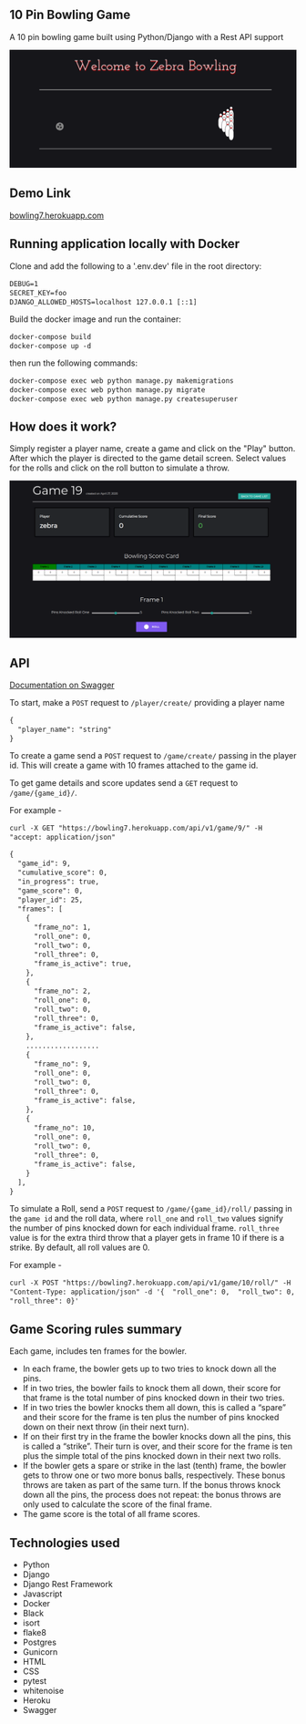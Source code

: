 ## 10 Pin Bowling Game 
A 10 pin bowling game built using Python/Django with a Rest API support

![](https://github.com/beingabeer/bowling_scoresheet/blob/master/app/screens/bowling.png)

## Demo Link

[bowling7.herokuapp.com](https://bowling7.herokuapp.com/)


## Running application locally with Docker

Clone and add the following to a '.env.dev' file in the root directory:

```
DEBUG=1
SECRET_KEY=foo
DJANGO_ALLOWED_HOSTS=localhost 127.0.0.1 [::1]
```

Build the docker image and run the container:

```
docker-compose build
docker-compose up -d
```

then run the following commands:

```
docker-compose exec web python manage.py makemigrations
docker-compose exec web python manage.py migrate
docker-compose exec web python manage.py createsuperuser
```

## How does it work?

Simply register a player name, create a game and click on the "Play" button. After which the player is directed to the game detail screen. Select values for the rolls and click on the roll button to simulate a throw.

![](https://github.com/beingabeer/bowling_scoresheet/blob/master/app/screens/game-detail.png)

## API 

[Documentation on Swagger](https://bowling7.herokuapp.com/swagger-docs/)

To start, make a `POST` request to `/player/create/` providing a player name

```
{
  "player_name": "string"
}
```
To create a game send a `POST` request to `/game/create/` passing in the player id. This will create a game with 10 frames attached to the game id.

To get game details and score updates send a `GET` request to `/game/{game_id}/`. 

For example - 
```
curl -X GET "https://bowling7.herokuapp.com/api/v1/game/9/" -H  "accept: application/json"
```

```
{
  "game_id": 9,
  "cumulative_score": 0,
  "in_progress": true,
  "game_score": 0,
  "player_id": 25,
  "frames": [
    {
      "frame_no": 1,
      "roll_one": 0,
      "roll_two": 0,
      "roll_three": 0,
      "frame_is_active": true,
    },
    {
      "frame_no": 2,
      "roll_one": 0,
      "roll_two": 0,
      "roll_three": 0,
      "frame_is_active": false,
    },
    ..................
    {
      "frame_no": 9,
      "roll_one": 0,
      "roll_two": 0,
      "roll_three": 0,
      "frame_is_active": false,
    },
    {
      "frame_no": 10,
      "roll_one": 0,
      "roll_two": 0,
      "roll_three": 0,
      "frame_is_active": false,
    }
  ],
}

```

To simulate a Roll, send a `POST` request to `/game/{game_id}/roll/` passing in the `game id` and the roll data, where `roll_one` and `roll_two` values signify the number of pins knocked down for each individual frame. `roll_three` value is for the extra third throw that a player gets in frame 10 if there is a strike. By default, all roll values are 0. 

For example - 
```
curl -X POST "https://bowling7.herokuapp.com/api/v1/game/10/roll/" -H "Content-Type: application/json" -d '{  "roll_one": 0,  "roll_two": 0,  "roll_three": 0}'
```

## Game Scoring rules summary

Each game, includes ten frames for the bowler.

* In each frame, the bowler gets up to two tries to knock down all the pins.
* If in two tries, the bowler fails to knock them all down, their score for that frame
is the total number of pins knocked down in their two tries.
* If in two tries the bowler knocks them all down, this is called a “spare” and their score for the
frame is ten plus the number of pins knocked down on their next throw (in their next turn).
* If on their first try in the frame the bowler knocks down all the pins, this is called a “strike”.
Their turn is over, and their score for the frame is ten plus the simple total of the pins knocked down in their next two rolls.
* If the bowler gets a spare or strike in the last (tenth) frame, the bowler gets to throw one or two more bonus balls, respectively.
These bonus throws are taken as part of the same turn. If the bonus throws knock down all the pins, the process does not repeat:
the bonus throws are only used to calculate the score of the final frame.
* The game score is the total of all frame scores.


## Technologies used

- Python
- Django
- Django Rest Framework
- Javascript
- Docker
- Black
- isort
- flake8
- Postgres
- Gunicorn
- HTML
- CSS
- pytest
- whitenoise
- Heroku
- Swagger
